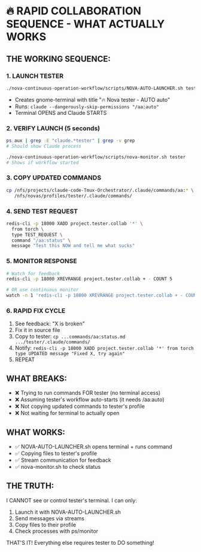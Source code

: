 # 🔥 RAPID COLLABORATION SEQUENCE - WHAT ACTUALLY WORKS

## THE WORKING SEQUENCE:

### 1. LAUNCH TESTER
```bash
./nova-continuous-operation-workflow/scripts/NOVA-AUTO-LAUNCHER.sh tester auto
```
- Creates gnome-terminal with title "🔥 Nova tester - AUTO auto"
- Runs: `claude --dangerously-skip-permissions "/aa:auto"`
- Terminal OPENS and Claude STARTS

### 2. VERIFY LAUNCH (5 seconds)
```bash
ps aux | grep -E "claude.*tester" | grep -v grep
# Should show Claude process

./nova-continuous-operation-workflow/scripts/nova-monitor.sh tester
# Shows if workflow started
```

### 3. COPY UPDATED COMMANDS
```bash
cp /nfs/projects/claude-code-Tmux-Orchestrator/.claude/commands/aa:* \
   /nfs/novas/profiles/tester/.claude/commands/
```

### 4. SEND TEST REQUEST
```bash
redis-cli -p 18000 XADD project.tester.collab '*' \
  from torch \
  type TEST_REQUEST \
  command "/aa:status" \
  message "Test this NOW and tell me what sucks"
```

### 5. MONITOR RESPONSE
```bash
# Watch for feedback
redis-cli -p 18000 XREVRANGE project.tester.collab + - COUNT 5

# OR use continuous monitor
watch -n 1 'redis-cli -p 18000 XREVRANGE project.tester.collab + - COUNT 3'
```

### 6. RAPID FIX CYCLE
1. See feedback: "X is broken"
2. Fix it in source file
3. Copy to tester: `cp ...commands/aa:status.md .../tester/.claude/commands/`
4. Notify: `redis-cli -p 18000 XADD project.tester.collab '*' from torch type UPDATED message "Fixed X, try again"`
5. REPEAT

## WHAT BREAKS:
- ❌ Trying to run commands FOR tester (no terminal access)
- ❌ Assuming tester's workflow auto-starts (it needs /aa:auto)
- ❌ Not copying updated commands to tester's profile
- ❌ Not waiting for terminal to actually open

## WHAT WORKS:
- ✅ NOVA-AUTO-LAUNCHER.sh opens terminal + runs command
- ✅ Copying files to tester's profile  
- ✅ Stream communication for feedback
- ✅ nova-monitor.sh to check status

## THE TRUTH:
I CANNOT see or control tester's terminal. I can only:
1. Launch it with NOVA-AUTO-LAUNCHER.sh
2. Send messages via streams
3. Copy files to their profile
4. Check processes with ps/monitor

THAT'S IT! Everything else requires tester to DO something!